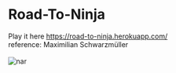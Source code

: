 # Road-To-Ninja
Play it here https://road-to-ninja.herokuapp.com/
<br>
reference: Maximilian Schwarzmüller
<br>
<br>
![nar](https://user-images.githubusercontent.com/44889544/66804011-34566500-eed6-11e9-9107-9ca6c424e7a9.PNG)
